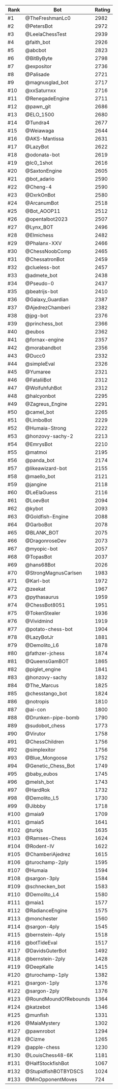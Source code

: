 Rank|Bot|Rating
---|---|---
#1|@TheFreshmanLc0|2982
#2|@PetersBot|2972
#3|@LeelaChessTest|2939
#4|@faith_bot|2926
#5|@abcbot|2823
#6|@BitByByte|2798
#7|@expositor|2736
#8|@Palisade|2721
#9|@magnusglad_bot|2717
#10|@xxSaturnxx|2716
#11|@RenegadeEngine|2711
#12|@pawn_git|2686
#13|@ELO_1500|2680
#14|@Tundra4|2677
#15|@Weiawaga|2644
#16|@AKS-Mantissa|2631
#17|@LazyBot|2622
#18|@odonata-bot|2619
#19|@lc0_1shot|2616
#20|@SaxtonEngine|2605
#21|@bot_adario|2590
#22|@Cheng-4|2590
#23|@DxrkOnBot|2580
#24|@ArcanumBot|2518
#25|@Bot_AOOP11|2512
#26|@opentalbot2023|2507
#27|@Lynx_BOT|2496
#28|@Elmichess|2482
#29|@Phalanx-XXV|2466
#30|@ChessNoobComp|2465
#31|@ChessatronBot|2459
#32|@clueless-bot|2457
#33|@admete_bot|2438
#34|@Pseudo-0|2437
#35|@beatrijs-bot|2410
#36|@Galaxy_Guardian|2387
#37|@AjedrezChamberi|2382
#38|@jpg-bot|2376
#39|@princhess_bot|2366
#40|@eubos|2362
#41|@fornax-engine|2357
#42|@morabandbot|2356
#43|@Ducc0|2332
#44|@simpleEval|2326
#45|@Yumaree|2321
#46|@FataliiBot|2312
#47|@WolfuhfuhBot|2312
#48|@halcyonbot|2295
#49|@Zagreus_Engine|2291
#50|@camel_bot|2265
#51|@LimboBot|2229
#52|@Humaia-Strong|2222
#53|@honzovy-sachy-2|2213
#54|@EmrysBot|2210
#55|@matmoi|2195
#56|@panda_bot|2174
#57|@likeawizard-bot|2155
#58|@maello_bot|2121
#59|@jangine|2118
#60|@LeElaGuess|2116
#61|@LoevBot|2094
#62|@kybot|2093
#63|@Goldfish-Engine|2088
#64|@GarboBot|2078
#65|@BLANK_BOT|2075
#66|@DragonroseDev|2073
#67|@myopic-bot|2057
#68|@TopasBot|2037
#69|@hans68Bot|2026
#70|@StrongMagnusCarlsen|1983
#71|@Karl-bot|1972
#72|@zeekat|1967
#73|@pythasaurus|1959
#74|@ChessBot8051|1951
#75|@TokenStealer|1936
#76|@Vividmind|1919
#77|@potato-chess-bot|1904
#78|@LazyBotJr|1881
#79|@Demolito_L6|1878
#80|@fathzer-jchess|1874
#81|@QueensGamBOT|1865
#82|@piglet_engine|1841
#83|@honzovy-sachy|1832
#84|@The_Marcus|1825
#85|@chesstango_bot|1824
#86|@notropis|1810
#87|@ai-con|1800
#88|@Drunken-pipe-bomb|1790
#89|@sudobot_chess|1773
#90|@Virutor|1758
#91|@ChessChildren|1756
#92|@simplexitor|1756
#93|@Blue_Mongoose|1752
#94|@Genetic_Chess_Bot|1749
#95|@baby_eubos|1745
#96|@melsh_bot|1743
#97|@HardRok|1732
#98|@Demolito_L5|1730
#99|@Jibbby|1718
#100|@maia9|1709
#101|@maia5|1641
#102|@turkjs|1635
#103|@Ramses-Chess|1624
#104|@Rodent-IV|1622
#105|@ChamberiAjedrez|1615
#106|@turochamp-2ply|1595
#107|@Humaia|1594
#108|@sargon-3ply|1584
#109|@schnecken_bot|1583
#110|@Demolito_L4|1580
#111|@maia1|1577
#112|@RadianceEngine|1575
#113|@monchester|1560
#114|@sargon-4ply|1545
#115|@bernstein-4ply|1518
#116|@botTideEval|1517
#117|@DavidsGuterBot|1492
#118|@bernstein-2ply|1428
#119|@DeepKalle|1415
#120|@turochamp-1ply|1382
#121|@sargon-1ply|1376
#122|@sargon-2ply|1376
#123|@RoundMoundOfRebounds|1364
#124|@katzebot|1346
#125|@munfish|1331
#126|@MaiaMystery|1302
#127|@pawnrobot|1294
#128|@Cizme|1265
#129|@apple-chess|1230
#130|@LouisChess48-6K|1181
#131|@HalfStockfishBot|1067
#132|@StupidfishBOTBYDSCS|1024
#133|@MinOpponentMoves|724
